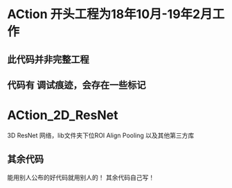 # ACtion 开头工程为18年10月-19年2月工作
##  此代码并非完整工程
##  代码有 调试痕迹，会存在一些标记
# ACtion_2D_ResNet
3D ResNet 网络，lib文件夹下位ROI Align Pooling 以及其他第三方库
## 其余代码 
能用别人公布的好代码就用别人的！  其余代码自己写！

